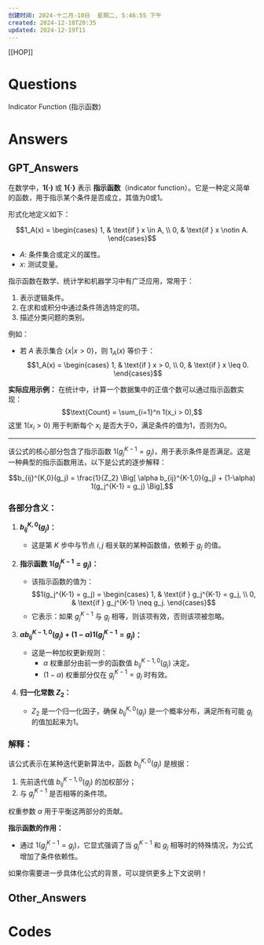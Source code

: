 ```yaml
---
创建时间: 2024-十二月-10日  星期二, 5:46:55 下午
created: 2024-12-18T20:35
updated: 2024-12-19T11
---
```

[[HOP]]

# Questions
Indicator Function (指示函数)

# Answers


## GPT_Answers
在数学中，**1(·)** 或 **1{·}** 表示 **指示函数**（indicator function）。它是一种定义简单的函数，用于指示某个条件是否成立，其值为0或1。

形式化地定义如下：

$$1_A(x) =
\begin{cases} 
1, & \text{if } x \in A, \\
0, & \text{if } x \notin A.
\end{cases}$$

- $A$: 条件集合或定义的属性。
- $x$: 测试变量。

指示函数在数学、统计学和机器学习中有广泛应用，常用于：
1. 表示逻辑条件。
2. 在求和或积分中通过条件筛选特定的项。
3. 描述分类问题的类别。

例如：
- 若 $A$ 表示集合 $\{x | x > 0\}$，则 $1_A(x)$ 等价于：  
  $$1_A(x) =
  \begin{cases} 
  1, & \text{if } x > 0, \\
  0, & \text{if } x \leq 0.
  \end{cases}$$
  
**实际应用示例：**
在统计中，计算一个数据集中的正值个数可以通过指示函数实现：
$$\text{Count} = \sum_{i=1}^n 1(x_i > 0),$$
这里 $1(x_i > 0)$ 用于判断每个 $x_i$ 是否大于0，满足条件的值为1，否则为0。

---

该公式的核心部分包含了指示函数 $1(g_j^{K-1} = g_j)$，用于表示条件是否满足。这是一种典型的指示函数用法，以下是公式的逐步解释：

$$b_{ij}^{K,0}(g_j) = \frac{1}{Z_2} \Big[ \alpha b_{ij}^{K-1,0}(g_j) + (1-\alpha) 1(g_j^{K-1} = g_j) \Big],$$

### 各部分含义：
1. **$b_{ij}^{K,0}(g_j)$：**
   - 这是第 $K$ 步中与节点 $i, j$ 相关联的某种函数值，依赖于 $g_j$ 的值。
   
2. **指示函数 $1(g_j^{K-1} = g_j)$：**
   - 该指示函数的值为：
     $$1(g_j^{K-1} = g_j) =
     \begin{cases}
     1, & \text{if } g_j^{K-1} = g_j, \\
     0, & \text{if } g_j^{K-1} \neq g_j.
     \end{cases}$$
   - 它表示：如果 $g_j^{K-1}$ 与 $g_j$ 相等，则该项有效，否则该项被忽略。

3. **$\alpha b_{ij}^{K-1,0}(g_j) + (1-\alpha) 1(g_j^{K-1} = g_j)$：**
   - 这是一种加权更新规则：
     - $\alpha$ 权重部分由前一步的函数值 $b_{ij}^{K-1,0}(g_j)$ 决定。
     - $(1-\alpha)$ 权重部分仅在 $g_j^{K-1} = g_j$ 时有效。

4. **归一化常数 $Z_2$：**
   - $Z_2$ 是一个归一化因子，确保 $b_{ij}^{K,0}(g_j)$ 是一个概率分布，满足所有可能 $g_j$ 的值加起来为1。

### 解释：
该公式表示在某种迭代更新算法中，函数 $b_{ij}^{K,0}(g_j)$ 是根据：
1. 先前迭代值 $b_{ij}^{K-1,0}(g_j)$ 的加权部分；
2. 与 $g_j^{K-1}$ 是否相等的条件项。

权重参数 $\alpha$ 用于平衡这两部分的贡献。

**指示函数的作用：**
- 通过 $1(g_j^{K-1} = g_j)$，它显式强调了当 $g_j^{K-1}$ 和 $g_j$ 相等时的特殊情况，为公式增加了条件依赖性。

如果你需要进一步具体化公式的背景，可以提供更多上下文说明！

## Other_Answers



# Codes

```python

```
